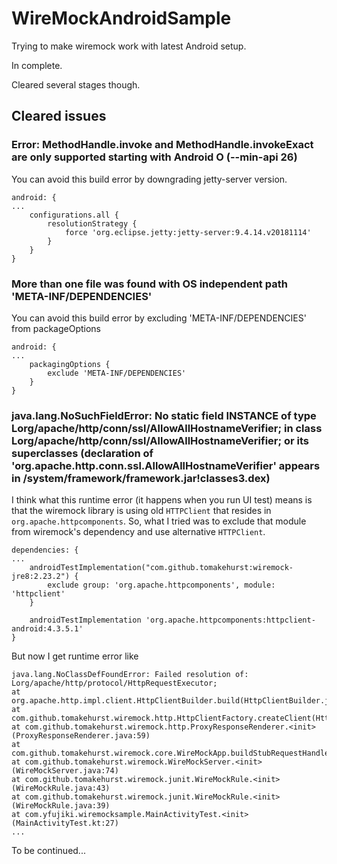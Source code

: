 # WireMockAndroidSample
Trying to make wiremock work with latest Android setup. 

In complete. 

Cleared several stages though.

## Cleared issues
### Error: MethodHandle.invoke and MethodHandle.invokeExact are only supported starting with Android O (--min-api 26)
You can avoid this build error by downgrading jetty-server version. 

```
android: {
...
    configurations.all {
        resolutionStrategy {
            force 'org.eclipse.jetty:jetty-server:9.4.14.v20181114'
        }
    }
}
```

### More than one file was found with OS independent path 'META-INF/DEPENDENCIES'

You can avoid this build error by excluding 'META-INF/DEPENDENCIES' from packageOptions

```
android: {
...
    packagingOptions {
        exclude 'META-INF/DEPENDENCIES'
    }
}
```

### java.lang.NoSuchFieldError: No static field INSTANCE of type Lorg/apache/http/conn/ssl/AllowAllHostnameVerifier; in class Lorg/apache/http/conn/ssl/AllowAllHostnameVerifier; or its superclasses (declaration of 'org.apache.http.conn.ssl.AllowAllHostnameVerifier' appears in /system/framework/framework.jar!classes3.dex)

I think what this runtime error (it happens when you run UI test) means is that the wiremock library is using old `HTTPClient` that resides in `org.apache.httpcomponents`.
So, what I tried was to exclude that module from wiremock's dependency and use alternative `HTTPClient`.

```
dependencies: {
...
    androidTestImplementation("com.github.tomakehurst:wiremock-jre8:2.23.2") {
        exclude group: 'org.apache.httpcomponents', module: 'httpclient'
    }

    androidTestImplementation 'org.apache.httpcomponents:httpclient-android:4.3.5.1'
}
```

But now I get runtime error like

```
java.lang.NoClassDefFoundError: Failed resolution of: Lorg/apache/http/protocol/HttpRequestExecutor;
at org.apache.http.impl.client.HttpClientBuilder.build(HttpClientBuilder.java:695)
at com.github.tomakehurst.wiremock.http.HttpClientFactory.createClient(HttpClientFactory.java:91)
at com.github.tomakehurst.wiremock.http.ProxyResponseRenderer.<init>(ProxyResponseRenderer.java:59)
at com.github.tomakehurst.wiremock.core.WireMockApp.buildStubRequestHandler(WireMockApp.java:155)
at com.github.tomakehurst.wiremock.WireMockServer.<init>(WireMockServer.java:74)
at com.github.tomakehurst.wiremock.junit.WireMockRule.<init>(WireMockRule.java:43)
at com.github.tomakehurst.wiremock.junit.WireMockRule.<init>(WireMockRule.java:39)
at com.yfujiki.wiremocksample.MainActivityTest.<init>(MainActivityTest.kt:27)
...
```

To be continued...


